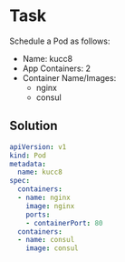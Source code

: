 # Task
Schedule a Pod as follows:
* Name: kucc8
* App Containers: 2
* Container Name/Images:
  - nginx
  - consul

## Solution
```yml
apiVersion: v1
kind: Pod
metadata:
  name: kucc8
spec:
  containers:
  - name: nginx
    image: nginx
    ports:
    - containerPort: 80
  containers:
  - name: consul
    image: consul
```

